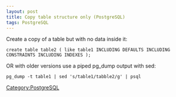 ```yaml
---
layout: post 
title: Copy table structure only (PostgreSQL)
tags: PostgreSQL
---
```


Create a copy of a table but with no data inside it:

    create table table2 ( like table1 INCLUDING DEFAULTS INCLUDING CONSTRAINTS INCLUDING INDEXES );

OR with older versions use a piped pg\_dump output with sed:

    pg_dump -t table1 | sed 's/table1/tabble2/g' | psql

[Category:PostgreSQL](Category:PostgreSQL "wikilink")
